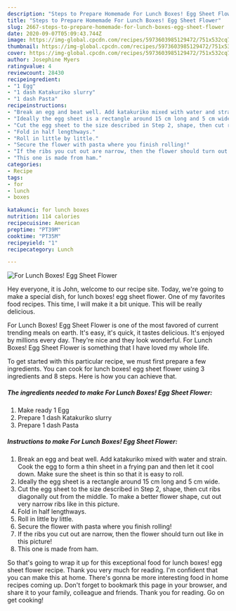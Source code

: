 ```yaml
---
description: "Steps to Prepare Homemade For Lunch Boxes! Egg Sheet Flower"
title: "Steps to Prepare Homemade For Lunch Boxes! Egg Sheet Flower"
slug: 2667-steps-to-prepare-homemade-for-lunch-boxes-egg-sheet-flower
date: 2020-09-07T05:09:43.744Z
image: https://img-global.cpcdn.com/recipes/5973603985129472/751x532cq70/for-lunch-boxes-egg-sheet-flower-recipe-main-photo.jpg
thumbnail: https://img-global.cpcdn.com/recipes/5973603985129472/751x532cq70/for-lunch-boxes-egg-sheet-flower-recipe-main-photo.jpg
cover: https://img-global.cpcdn.com/recipes/5973603985129472/751x532cq70/for-lunch-boxes-egg-sheet-flower-recipe-main-photo.jpg
author: Josephine Myers
ratingvalue: 4
reviewcount: 28430
recipeingredient:
- "1 Egg"
- "1 dash Katakuriko slurry"
- "1 dash Pasta"
recipeinstructions:
- "Break an egg and beat well. Add katakuriko mixed with water and strain. Cook the egg to form a thin sheet in a frying pan and then let it cool down. Make sure the sheet is thin so that it is easy to roll."
- "Ideally the egg sheet is a rectangle around 15 cm long and 5 cm wide."
- "Cut the egg sheet to the size described in Step 2, shape, then cut ribs diagonally out from the middle. To make a better flower shape, cut out very narrow ribs like in this picture."
- "Fold in half lengthways."
- "Roll in little by little."
- "Secure the flower with pasta where you finish rolling!"
- "If the ribs you cut out are narrow, then the flower should turn out like in this picture!"
- "This one is made from ham."
categories:
- Recipe
tags:
- for
- lunch
- boxes

katakunci: for lunch boxes 
nutrition: 114 calories
recipecuisine: American
preptime: "PT39M"
cooktime: "PT35M"
recipeyield: "1"
recipecategory: Lunch

---
```



![For Lunch Boxes! Egg Sheet Flower](https://img-global.cpcdn.com/recipes/5973603985129472/751x532cq70/for-lunch-boxes-egg-sheet-flower-recipe-main-photo.jpg)

Hey everyone, it is John, welcome to our recipe site. Today, we're going to make a special dish, for lunch boxes! egg sheet flower. One of my favorites food recipes. This time, I will make it a bit unique. This will be really delicious.

For Lunch Boxes! Egg Sheet Flower is one of the most favored of current trending meals on earth. It's easy, it's quick, it tastes delicious. It's enjoyed by millions every day. They're nice and they look wonderful. For Lunch Boxes! Egg Sheet Flower is something that I have loved my whole life.




To get started with this particular recipe, we must first prepare a few ingredients. You can cook for lunch boxes! egg sheet flower using 3 ingredients and 8 steps. Here is how you can achieve that.

<!--inarticleads1-->

##### The ingredients needed to make For Lunch Boxes! Egg Sheet Flower:

1. Make ready 1 Egg
1. Prepare 1 dash Katakuriko slurry
1. Prepare 1 dash Pasta




<!--inarticleads2-->

##### Instructions to make For Lunch Boxes! Egg Sheet Flower:

1. Break an egg and beat well. Add katakuriko mixed with water and strain. Cook the egg to form a thin sheet in a frying pan and then let it cool down. Make sure the sheet is thin so that it is easy to roll.
1. Ideally the egg sheet is a rectangle around 15 cm long and 5 cm wide.
1. Cut the egg sheet to the size described in Step 2, shape, then cut ribs diagonally out from the middle. To make a better flower shape, cut out very narrow ribs like in this picture.
1. Fold in half lengthways.
1. Roll in little by little.
1. Secure the flower with pasta where you finish rolling!
1. If the ribs you cut out are narrow, then the flower should turn out like in this picture!
1. This one is made from ham.




So that's going to wrap it up for this exceptional food for lunch boxes! egg sheet flower recipe. Thank you very much for reading. I'm confident that you can make this at home. There's gonna be more interesting food in home recipes coming up. Don't forget to bookmark this page in your browser, and share it to your family, colleague and friends. Thank you for reading. Go on get cooking!
